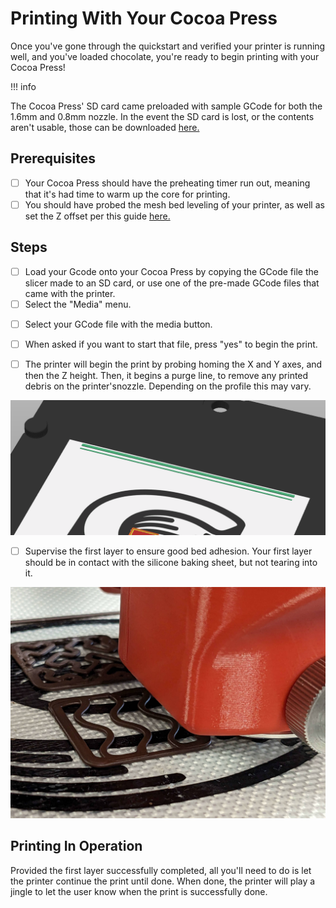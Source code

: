 # Printing With Your Cocoa Press

Once you've gone through the quickstart and verified your printer is running well, and you've loaded chocolate, you're ready to begin printing with your Cocoa Press!

!!! info

The Cocoa Press' SD card came preloaded with sample GCode for both the 1.6mm and 0.8mm nozzle.  In the event the SD card is lost, or the contents aren't usable, those can be downloaded [here.](../assets/Included_GCode.zip)
## Prerequisites

 - [ ] Your Cocoa Press should have the preheating timer run out, meaning that it's had time to warm up the core for printing.
 - [ ] You should have probed the mesh bed leveling of your printer, as well as set the Z offset per this guide [here.](../Advanced/Troubleshooting.md#z-offset) 

## Steps

- [ ] Load your Gcode onto your Cocoa Press by copying the GCode file the slicer made to an SD card, or use one of the pre-made GCode files that came with the printer.
- [ ] Select the "Media" menu.

<!-- TODO add photo of main menu with media selected -->

- [ ] Select your GCode file with the media button.

- [ ] When asked if you want to start that file, press "yes" to begin the print.
- [ ] The printer will begin the print by probing homing the X and Y axes, and then the Z height.  Then, it begins a purge line, to remove any printed debris on the printer'snozzle.  Depending on the profile this may vary.

![](../img/printer/purgeline.png)

- [ ] Supervise the first layer to ensure good bed adhesion.  Your first layer should be in contact with the silicone baking sheet, but not tearing into it.  

![](../img/printer/firstlayer.jpg)

## Printing In Operation

Provided the first layer successfully completed, all you'll need to do is let the printer continue the print until done.  When done, the printer will play a jingle to let the user know when the print is successfully done.